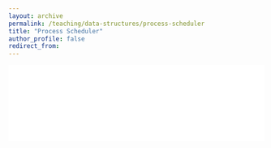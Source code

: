```yaml
---
layout: archive
permalink: /teaching/data-structures/process-scheduler
title: "Process Scheduler"
author_profile: false
redirect_from: 
---
```


<iframe id="dynamic-iframe" src="../../../files/data_structures/slides/Bolum_05_Scheduler.html" width="100%" style="border: none;"></iframe>

<script>
  const iframe = document.getElementById('dynamic-iframe');
  iframe.onload = () => {
    iframe.style.height = iframe.contentWindow.document.body.scrollHeight + 'px';
  };
</script>
